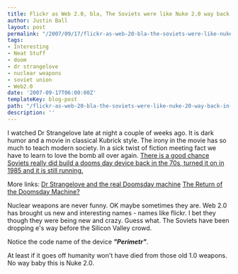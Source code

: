 ```yaml
---
title: Flickr as Web 2.0, bla, The Soviets were like Nuke 2.0 way back in the 70s
author: Justin Ball
layout: post
permalink: "/2007/09/17/flickr-as-web-20-bla-the-soviets-were-like-nuke-20-way-back-in-the-70s/"
tags:
- Interesting
- Neat Stuff
- doom
- dr strangelove
- nuclear weapons
- soviet union
- Web2.0
date: '2007-09-17T06:00:00Z'
templateKey: blog-post
path: "/flickr-as-web-20-bla-the-soviets-were-like-nuke-20-way-back-in-the-70s"
description: ''
---
```


I watched Dr Strangelove late at night a couple of weeks ago. It is dark humor and a movie in classical Kubrick style. The irony in the movie has so much to teach modern society. In a sick twist of fiction meeting fact we have to learn to love the bomb all over again. [There is a good chance Soviets really did build a dooms day device back in the 70s, turned it on in 1985 and it is still running.][1]

 [1]: http://blog.wired.com/wiredscience/2007/09/soviet-doomsday.html

More links:
[Dr Strangelove and the real Doomsday machine][2]
[The Return of the Doomsday Machine?][3]

 [2]: http://tls.timesonline.co.uk/article/0,,25350-2648363,00.htmle
 [3]: http://www.slate.com/id/2173108/pagenum/all/#page_start

Nuclear weapons are never funny. OK maybe sometimes they are. Web 2.0 has brought us new and interesting names - names like flickr. I bet they though they were being new and crazy. Guess what. The Soviets have been dropping e's way before the Silicon Valley crowd.

Notice the code name of the device ***"Perimetr"***.

At least if it goes off humanity won't have died from those old 1.0 weapons. No way baby this is Nuke 2.0.
